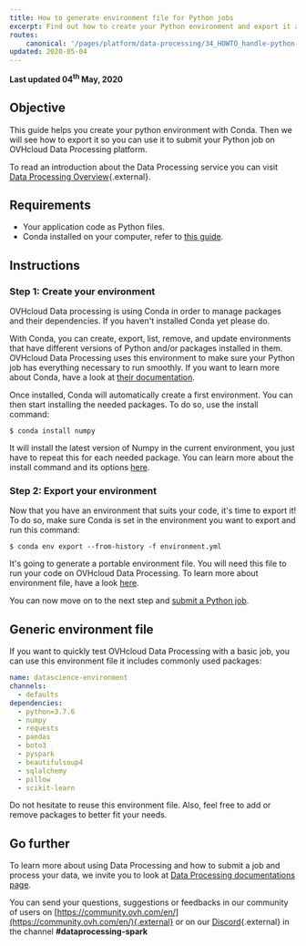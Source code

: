 ```yaml
---
title: How to generate environment file for Python jobs
excerpt: Find out how to create your Python environment and export it as an environment file.
routes:
    canonical: '/pages/platform/data-processing/34_HOWTO_handle-python-environment'
updated: 2020-05-04
---
```


**Last updated 04<sup>th</sup> May, 2020**

## Objective
This guide helps you create your python environment with Conda. Then we will see how to export it so you can use it to submit your Python job on OVHcloud Data Processing platform.

To read an introduction about the Data Processing service you can visit [Data Processing Overview](/pages/platform/data-processing/00_CONCEPTS_Overview){.external}.

## Requirements
- Your application code as Python files.
- Conda installed on your computer, refer to [this guide](https://docs.conda.io/projects/conda/en/latest/user-guide/install/).

## Instructions

### Step 1: Create your environment

OVHcloud Data processing is using Conda in order to manage packages and their dependencies. If you haven't installed Conda yet please do.

With Conda, you can create, export, list, remove, and update environments that have different versions of Python and/or packages installed in them. OVHcloud Data Processing uses this environment to make sure your Python job has everything necessary to run smoothly. If you want to learn more about Conda, have a look at [their documentation](https://docs.conda.io/en/latest/).

Once installed, Conda will automatically create a first environment. You can then start installing the needed packages. To do so, use the install command:
```shell-session
$ conda install numpy
```
It will install the latest version of Numpy in the current environment, you just have to repeat this for each needed package. You can learn more about the install command and its options [here](https://docs.conda.io/projects/conda/en/latest/commands/install.html).

### Step 2: Export your environment

Now that you have an environment that suits your code, it's time to export it! To do so, make sure Conda is set in the environment you want to export and run this command:
```shell-session
$ conda env export --from-history -f environment.yml
```

It's going to generate a portable environment file. You will need this file to run your code on OVHcloud Data Processing. To learn more about environment file, have a look [here](https://docs.conda.io/projects/conda/en/latest/user-guide/tasks/manage-environments.html#sharing-an-environment).

You can now move on to the next step and [submit a Python job](/pages/platform/data-processing/31_HOWTO_submit-python-ui).

## Generic environment file
If you want to quickly test OVHcloud Data Processing with a basic job, you can use this environment file it includes commonly used packages:
```yml
name: datascience-environment
channels:
  - defaults
dependencies:
  - python=3.7.6
  - numpy
  - requests
  - pandas
  - boto3
  - pyspark
  - beautifulsoup4
  - sqlalchemy
  - pillow
  - scikit-learn
```

Do not hesitate to reuse this environment file. Also, feel free to add or remove packages to better fit your needs.

## Go further

To learn more about using Data Processing and how to submit a job and process your data, we invite you to look at [Data Processing documentations page](/ca/fr/data-processing/).

You can send your questions, suggestions or feedbacks in our community of users on [https://community.ovh.com/en/](https://community.ovh.com/en/){.external} or on our [Discord](https://discord.gg/VVvZg8NCQM){.external} in the channel **#dataprocessing-spark**

